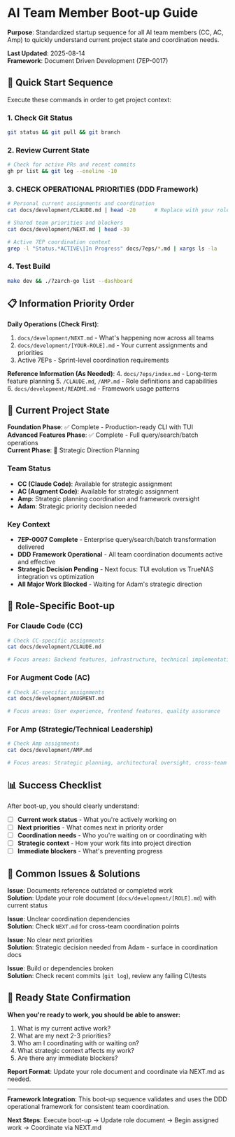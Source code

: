 # AI Team Member Boot-up Guide

**Purpose**: Standardized startup sequence for all AI team members (CC, AC, Amp) to quickly understand current project state and coordination needs.

**Last Updated**: 2025-08-14  
**Framework**: Document Driven Development (7EP-0017)

## 🚀 Quick Start Sequence

Execute these commands in order to get project context:

### 1. Check Git Status
```bash
git status && git pull && git branch
```

### 2. Review Current State
```bash
# Check for active PRs and recent commits
gh pr list && git log --oneline -10
```

### 3. **CHECK OPERATIONAL PRIORITIES** (DDD Framework)
```bash
# Personal current assignments and coordination
cat docs/development/CLAUDE.md | head -20      # Replace with your role: AMP.md, AUGMENT.md

# Shared team priorities and blockers  
cat docs/development/NEXT.md | head -30

# Active 7EP coordination context
grep -l "Status.*ACTIVE\|In Progress" docs/7eps/*.md | xargs ls -la
```

### 4. Test Build
```bash
make dev && ./7zarch-go list --dashboard
```

## 📋 Information Priority Order

**Daily Operations (Check First)**:
1. `docs/development/NEXT.md` - What's happening now across all teams
2. `docs/development/[YOUR-ROLE].md` - Your current assignments and priorities
3. Active 7EPs - Sprint-level coordination requirements

**Reference Information (As Needed)**:
4. `docs/7eps/index.md` - Long-term feature planning
5. `/CLAUDE.md`, `/AMP.md` - Role definitions and capabilities  
6. `docs/development/README.md` - Framework usage patterns

## 🎯 Current Project State

**Foundation Phase**: ✅ Complete - Production-ready CLI with TUI  
**Advanced Features Phase**: ✅ Complete - Full query/search/batch operations  
**Current Phase**: 🎯 Strategic Direction Planning

### Team Status
- **CC (Claude Code)**: Available for strategic assignment
- **AC (Augment Code)**: Available for strategic assignment  
- **Amp**: Strategic planning coordination and framework oversight
- **Adam**: Strategic priority decision needed

### Key Context
- **7EP-0007 Complete** - Enterprise query/search/batch transformation delivered
- **DDD Framework Operational** - All team coordination documents active and effective
- **Strategic Decision Pending** - Next focus: TUI evolution vs TrueNAS integration vs optimization
- **All Major Work Blocked** - Waiting for Adam's strategic direction

## 🔄 Role-Specific Boot-up

### For Claude Code (CC)
```bash
# Check CC-specific assignments
cat docs/development/CLAUDE.md

# Focus areas: Backend features, infrastructure, technical implementation
```

### For Augment Code (AC)  
```bash
# Check AC-specific assignments
cat docs/development/AUGMENT.md

# Focus areas: User experience, frontend features, quality assurance
```

### For Amp (Strategic/Technical Leadership)
```bash  
# Check Amp assignments
cat docs/development/AMP.md

# Focus areas: Strategic planning, architectural oversight, cross-team coordination
```

## 📊 Success Checklist

After boot-up, you should clearly understand:
- [ ] **Current work status** - What you're actively working on
- [ ] **Next priorities** - What comes next in priority order
- [ ] **Coordination needs** - Who you're waiting on or coordinating with
- [ ] **Strategic context** - How your work fits into project direction
- [ ] **Immediate blockers** - What's preventing progress

## 🚨 Common Issues & Solutions

**Issue**: Documents reference outdated or completed work  
**Solution**: Update your role document (`docs/development/[ROLE].md`) with current status

**Issue**: Unclear coordination dependencies  
**Solution**: Check `NEXT.md` for cross-team coordination points

**Issue**: No clear next priorities  
**Solution**: Strategic decision needed from Adam - surface in coordination docs

**Issue**: Build or dependencies broken  
**Solution**: Check recent commits (`git log`), review any failing CI/tests

## 🎯 Ready State Confirmation

**When you're ready to work, you should be able to answer:**
1. What is my current active work?
2. What are my next 2-3 priorities?
3. Who am I coordinating with or waiting on?
4. What strategic context affects my work?
5. Are there any immediate blockers?

**Report Format**: Update your role document and coordinate via NEXT.md as needed.

---

**Framework Integration**: This boot-up sequence validates and uses the DDD operational framework for consistent team coordination.

**Next Steps**: Execute boot-up → Update role document → Begin assigned work → Coordinate via NEXT.md